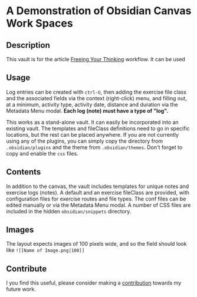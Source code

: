 # A Demonstration of Obsidian Canvas Work Spaces

## Description

This vault is for the article [Freeing Your Thinking](https://biscotty.online/blogs/freeing-your-thinking-part-1) workflow. It can be used 

## Usage

Log entries can be created with `ctrl-U`, then adding the exercise file class and the associated fields via the context (right-click) menu, and filling out, at a minimum, activity type, activity date, distance and duration via the Metadata Menu modal. **Each log (note) must have a type of "log".**

This works as a stand-alone vault. It can easily be incorporated into an existing vault. The templates and fileClass definitions need to go in specific locations, but the rest can be placed anywhere. If you are not currently using any of the plugins, you can simply copy the directory from `.obsidian/plugins` and the theme from `.obsidian/themes`. Don't forget to copy and enable the `css` files.

## Contents

In addition to the canvas, the vault includes templates for unique notes and exercise logs (notes). A default and an exercise fileClass are provided, with configuration files for exercise routes and file types. The conf files can be edited manually or via the Metadata Menu modal. A number of CSS files are included in the hidden `obsidian/snippets` directory.

## Images

The layout expects images of 100 pixels wide, and so the field should look like `![[Name of Image.png|100]]` 

## Contribute

I you find this useful, please consider making a [contribution](https://www.paypal.com/donate/?business=3Y2MGAU7LYQBJ&no_recurring=0&item_name=If+you+find+my+work+useful%2C+please+consider+a+contribution+towards+my+future+work.&currency_code=USD) towards my future work.


